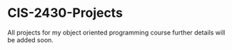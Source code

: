 # CIS-2430-Projects
All projects for my object oriented programming course further details will be added soon.
